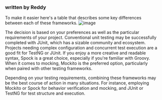 ### written by Reddy

To make it easier here's a table that describes some key differences between each of these frameworks.
![image](https://github.com/WayKoi/Othello/assets/64666409/af3aac37-16b0-45fb-b655-79275e6d905a)

The decision is based on your preferences as well as the particular requirements of your project. Conventional unit testing may be successfully completed with JUnit, which has a sizable community and ecosystem. Projects needing complex configuration and concurrent test execution are a good fit for TestNG or JUnit. If you enjoy a more creative and readable syntax, Spock is a great choice, especially if you're familiar with Groovy. When it comes to mocking, Mockito is the preferred option, particularly when paired with other testing frameworks.

Depending on your testing requirements, combining these frameworks may be the best course of action in many situations. For instance, employing Mockito or Spock for behavior verification and mocking, and JUnit or TestNG for test structure and execution.

